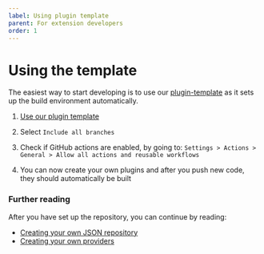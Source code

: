 ```yaml
---
label: Using plugin template
parent: For extension developers
order: 1
---
```


# Using the template
The easiest way to start developing is to use our [plugin-template](https://github.com/recloudstream/plugin-template) as it sets up the build environment automatically.

1) <a href="https://github.com/recloudstream/plugin-template/generate" target="_blank">Use our plugin template</a>

2) Select `Include all branches`

3) Check if GitHub actions are enabled, by going to: `Settings > Actions > General > Allow all actions and reusable workflows`

4) You can now create your own plugins and after you push new code, they should automatically be built

### Further reading

After you have set up the repository, you can continue by reading:

- [Creating your own JSON repository](create-your-own-json-repository)
- [Creating your own providers](create-your-own-providers)
